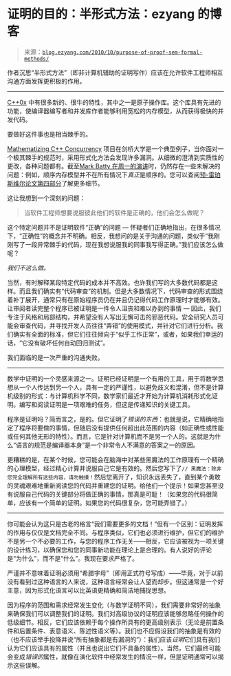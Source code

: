 <!--yml

类别：未分类

日期：2024-07-01 18:18:05

-->

# 证明的目的：半形式方法：ezyang 的博客

> 来源：[`blog.ezyang.com/2010/10/purpose-of-proof-sem-formal-methods/`](http://blog.ezyang.com/2010/10/purpose-of-proof-sem-formal-methods/)

作者沉思“半形式方法”（即非计算机辅助的证明写作）应该在允许软件工程师相互沟通方面发挥更积极的作用。

* * *

[C++0x](http://zh.wikipedia.org/wiki/C%2B%2B0x) 中有很多新的、很牛的特性，其中之一是原子操作库。这个库具有先进的功能，使编译器编写者和并发库作者能够利用宽松的内存模型，从而获得极快的并发代码。

要做好这件事也是相当棘手的。

[Mathematizing C++ Concurrency](http://www.cl.cam.ac.uk/~pes20/cpp/) 项目在剑桥大学是一个典型例子，当你面对一个极其棘手的规范时，采用形式化方法会发现许多漏洞。从细微的澄清到实质性的更改，各种问题都有。截至[Mark Batty 在周一的演讲](http://talks.cam.ac.uk/talk/index/26712)时，仍然存在一些未解决的问题：例如，顺序内存模型并不在所有情况下*真正*是顺序的。您可以查阅[预-雷珀斯维尔论文第四部分](http://www.cl.cam.ac.uk/~pes20/cpp/test.pdf)了解更多细节。

这让我想到一个深刻的问题：

> 当软件工程师想要说服彼此他们的软件是正确的，他们会怎么做呢？

这个特定问题并不是证明软件“正确”的问题 — 怀疑者们正确地指出，在很多情况下，“正确性”的概念并不明确。相反，我想问的是关于沟通的问题，类似于“我刚刚写了一段异常棘手的代码，现在我想说服我的同事我写得正确。”我们应该怎么做呢？

*我们不这么做。*

当然，有时解释某段特定代码的成本并不高效。也许我们写的大多数代码都是这样。而且我们确实有“代码审查”的机制。但是大多数情况下，代码审查的形式围绕着补丁展开，通常只有在原始程序员仍在并且仍记得代码工作原理时才能够有效。让审阅者读完整个程序已被证明是一件令人沮丧和难以办到的事情 — 因此，我们专注于风格和局部结构，并希望没有人写出无懈可击的邪恶代码。安全研究人员可能会审查代码，并寻找开发人员往往“弄错”的使用模式，并针对它们进行分析。我们确实有全面的标准，但它们往往倾向于“似乎工作正常”，或者，如果我们幸运的话，“它没有破坏任何自动回归测试”。

我们面临的是一次严重的沟通失败。

* * *

数学中证明的一个灵感来源之一。证明已经证明是一个有用的工具，用于将数学思想从一个人传达到另一个人，具有一定的严谨性，以避免歧义和混淆，但不是计算机级别的形式：与计算机科学不同，数学家们最近才开始为计算机消耗形式化证明。编写和阅读证明是一项艰难的任务，但这是传递知识的关键工具。

程序是证明吗？简而言之，是的。但它证明了*错误的东西*：也就是说，它精确地指定了程序将要做的事情，但随后没有提供任何超出此范围的内容（如正确性或性能或任何其他无形的特性）。而且，它是针对计算机而不是另一个人的。这就是为什么“语言的规范是编译器本身”是一个非常令人不满意的答案之一的原因。

更糟糕的是，在某个时候，您可能会在脑海中对某些黑魔法的工作原理有一个精确的心理模型，经过精心计算并说服自己它是有效的。然后您写下了`// 黑魔法：除非您完全理解所有这些内容，请勿触摸！`然后您离开了，知识永远丢失了，直到某个勇敢的灵魂艰难地重新阅读您的代码并重建您的证明。给他们一个提示！如果您甚至没有说服自己代码的关键部分将做正确的事情，那真是可耻！（如果您的代码很简单，应该有一个简单的证明。如果您的代码很复杂，您可能弄错了。）

* * *

你可能会认为这只是古老的格言“我们需要更多的文档！”但有一个区别：证明发挥的作用与仅仅是文档完全不同。与程序类似，它们也必须进行维护，但它们的维护不是另一个不必要的工作，与您的程序工作无关——相反，它应该被视为一项关键的设计练习，以确保您和您的同事新功能在理论上是合理的。有人说好的评论是“为什么”，而不是“什么”。我现在要求严格了。

严谨并不意味着证明必须用“希腊字母”（即用正式符号写成）——毕竟，对于以前没有看到过这种语言的人来说，这种语言经常会让人望而却步。但这通常是一个好主意，因为形式化语言可以比英语更精确和简洁地捕捉思想。

因为程序的范围和需求经常发生变化（与数学证明不同），我们需要非常好的抽象来确保我们可以调整我们的证明。我们对高级协议的证明应该能够忽略任何操作的低级细节。相反，它们应该依赖于每个操作所具有的更高级别表示（无论是前置条件和后置条件、表意语义、陈述性语义等）。我们也不应假设我们的抽象是有效的（也不应该举手投降并说“所有抽象都是有漏洞的”）：我们应该*证明*它们具有我们认为它们应该具有的属性（并且也说出它们不具备的属性）。当然，它们最终可能会变成*错误的*属性，就像在演化软件中经常发生的情况一样，但是证明通常可以揭示这些误解。

